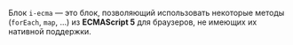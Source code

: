 Блок `i-ecma` — это блок, позволяющий использовать некоторые методы
(`forEach`, `map`, ...) из **ECMAScript 5** для браузеров, не имеющих их нативной поддержки.
